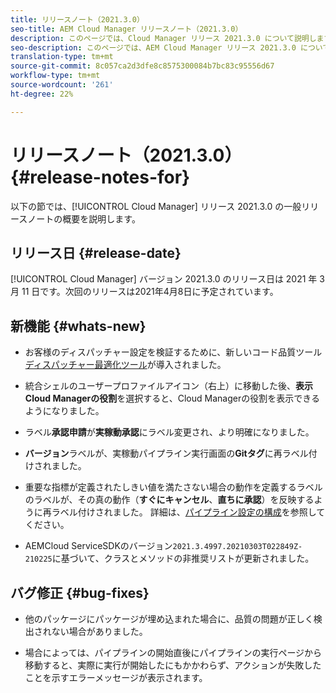 ```yaml
---
title: リリースノート（2021.3.0）
seo-title: AEM Cloud Manager リリースノート（2021.3.0）
description: このページでは、Cloud Manager リリース 2021.3.0 について説明します。
seo-description: このページでは、AEM Cloud Manager リリース 2021.3.0 について説明します。
translation-type: tm+mt
source-git-commit: 8c057ca2d3dfe8c8575300084b7bc83c95556d67
workflow-type: tm+mt
source-wordcount: '261'
ht-degree: 22%

---
```


# リリースノート（2021.3.0） {#release-notes-for}

以下の節では、[!UICONTROL Cloud Manager] リリース 2021.3.0 の一般リリースノートの概要を説明します。

## リリース日 {#release-date}

[!UICONTROL Cloud Manager] バージョン 2021.3.0 のリリース日は 2021 年 3 月 11 日です。次回のリリースは2021年4月8日に予定されています。

## 新機能 {#whats-new}

* お客様のディスパッチャー設定を検証するために、新しいコード品質ツール[ディスパッチャー最適化ツール](https://experienceleague.adobe.com/docs/experience-manager-cloud-manager/using/how-to-use/custom-code-quality-rules.html?lang=en#dispatcher-optimization-tool-rules)が導入されました。

* 統合シェルのユーザープロファイルアイコン（右上）に移動した後、**表示Cloud Managerの役割**&#x200B;を選択すると、Cloud Managerの役割を表示できるようになりました。

* ラベル&#x200B;**承認申請**&#x200B;が&#x200B;**実稼動承認**&#x200B;にラベル変更され、より明確になりました。

* **バージョン**&#x200B;ラベルが、実稼動パイプライン実行画面の&#x200B;**Gitタグ**&#x200B;に再ラベル付けされました。

* 重要な指標が定義されたしきい値を満たさない場合の動作を定義するラベルのラベルが、その真の動作（**すぐにキャンセル**、**直ちに承認**）を反映するように再ラベル付けされました。 詳細は、[パイプライン設定の構成](https://experienceleague.adobe.com/docs/experience-manager-cloud-manager/using/how-to-use/configuring-pipeline.html?lang=en#configuring-the-pipeline-settings-from-cloud-manager)を参照してください。

* AEMCloud ServiceSDKのバージョン`2021.3.4997.20210303T022849Z-210225`に基づいて、クラスとメソッドの非推奨リストが更新されました。

## バグ修正 {#bug-fixes}

* 他のパッケージにパッケージが埋め込まれた場合に、品質の問題が正しく検出されない場合がありました。

* 場合によっては、パイプラインの開始直後にパイプラインの実行ページから移動すると、実際に実行が開始したにもかかわらず、アクションが失敗したことを示すエラーメッセージが表示されます。